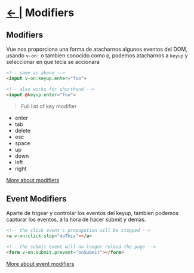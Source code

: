 # [← |](https://github.com/VGamezz19/platzi-course-notes/tree/master/Vue) Modifiers

## Modifiers

Vue nos proporciona una forma de atacharnos algunos eventos del DOM, usando `v-on:` o tambien conocido como `@`, podemos atacharnos a `keyup` y seleccionar en que tecla se accionara

```html
<!-- same as above -->
<input v-on:keyup.enter="foo">

<!-- also works for shorthand -->
<input @keyup.enter="foo">
```

>Full list of key modifier

- enter
- tab
- delete
- esc
- space
- up
- down
- left
- right

[More about modifiers](https://vuejs.org/v2/guide/events.html#Key-Modifiers)

## Event Modifiers

Aparte de trigear y controlar los eventos del keyup, tambien podemos capturar los eventos, a la hora de hacer submit y demas.

```html
<!-- the click event's propagation will be stopped -->
<a v-on:click.stop="doThis"></a>

<!-- the submit event will no longer reload the page -->
<form v-on:submit.prevent="onSubmit"></form>
```

[More about event modifiers](https://vuejs.org/v2/guide/events.html#Event-Modifiers)